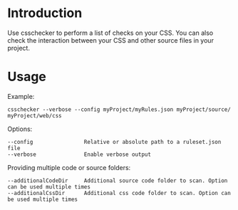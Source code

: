 Introduction
=====

Use csschecker to perform a list of checks on your CSS. You can also check the interaction between your CSS and other source files in your project.


Usage
=====

Example: 

    csschecker --verbose --config myProject/myRules.json myProject/source/ myProject/web/css

Options:

    --config                Relative or absolute path to a ruleset.json file
    --verbose               Enable verbose output

Providing multiple code or source folders:

    --additionalCodeDir     Additional source code folder to scan. Option can be used multiple times
    --additionalCssDir      Additional css code folder to scan. Option can be used multiple times
